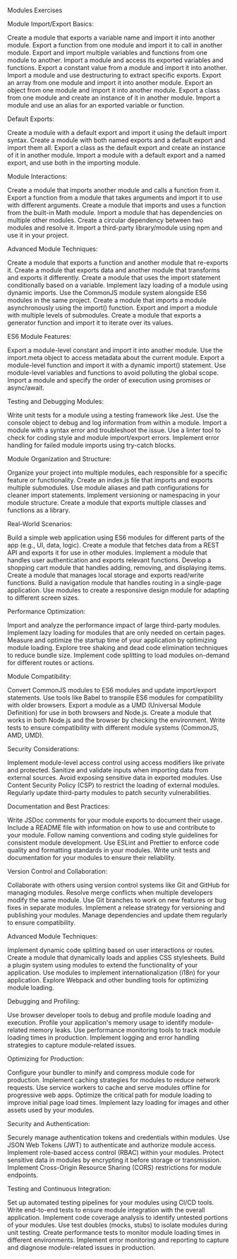 Modules Exercises

Module Import/Export Basics:

Create a module that exports a variable name and import it into another module.
Export a function from one module and import it to call in another module.
Export and import multiple variables and functions from one module to another.
Import a module and access its exported variables and functions.
Export a constant value from a module and import it into another.
Import a module and use destructuring to extract specific exports.
Export an array from one module and import it into another module.
Export an object from one module and import it into another module.
Export a class from one module and create an instance of it in another module.
Import a module and use an alias for an exported variable or function.

Default Exports:

Create a module with a default export and import it using the default import syntax.
Create a module with both named exports and a default export and import them all.
Export a class as the default export and create an instance of it in another module.
Import a module with a default export and a named export, and use both in the importing module.

Module Interactions:

Create a module that imports another module and calls a function from it.
Export a function from a module that takes arguments and import it to use with different arguments.
Create a module that imports and uses a function from the built-in Math module.
Import a module that has dependencies on multiple other modules.
Create a circular dependency between two modules and resolve it.
Import a third-party library/module using npm and use it in your project.

Advanced Module Techniques:

Create a module that exports a function and another module that re-exports it.
Create a module that exports data and another module that transforms and exports it differently.
Create a module that uses the import statement conditionally based on a variable.
Implement lazy loading of a module using dynamic imports.
Use the CommonJS module system alongside ES6 modules in the same project.
Create a module that imports a module asynchronously using the import() function.
Export and import a module with multiple levels of submodules.
Create a module that exports a generator function and import it to iterate over its values.

ES6 Module Features:

Export a module-level constant and import it into another module.
Use the import.meta object to access metadata about the current module.
Export a module-level function and import it with a dynamic import() statement.
Use module-level variables and functions to avoid polluting the global scope.
Import a module and specify the order of execution using promises or async/await.

Testing and Debugging Modules:

Write unit tests for a module using a testing framework like Jest.
Use the console object to debug and log information from within a module.
Import a module with a syntax error and troubleshoot the issue.
Use a linter tool to check for coding style and module import/export errors.
Implement error handling for failed module imports using try-catch blocks.

Module Organization and Structure:

Organize your project into multiple modules, each responsible for a specific feature or functionality.
Create an index.js file that imports and exports multiple submodules.
Use module aliases and path configurations for cleaner import statements.
Implement versioning or namespacing in your module structure.
Create a module that exports multiple classes and functions as a library.

Real-World Scenarios:

Build a simple web application using ES6 modules for different parts of the app (e.g., UI, data, logic).
Create a module that fetches data from a REST API and exports it for use in other modules.
Implement a module that handles user authentication and exports relevant functions.
Develop a shopping cart module that handles adding, removing, and displaying items.
Create a module that manages local storage and exports read/write functions.
Build a navigation module that handles routing in a single-page application.
Use modules to create a responsive design module for adapting to different screen sizes.

Performance Optimization:

Import and analyze the performance impact of large third-party modules.
Implement lazy loading for modules that are only needed on certain pages.
Measure and optimize the startup time of your application by optimizing module loading.
Explore tree shaking and dead code elimination techniques to reduce bundle size.
Implement code splitting to load modules on-demand for different routes or actions.

Module Compatibility:

Convert CommonJS modules to ES6 modules and update import/export statements.
Use tools like Babel to transpile ES6 modules for compatibility with older browsers.
Export a module as a UMD (Universal Module Definition) for use in both browsers and Node.js.
Create a module that works in both Node.js and the browser by checking the environment.
Write tests to ensure compatibility with different module systems (CommonJS, AMD, UMD).

Security Considerations:

Implement module-level access control using access modifiers like private and protected.
Sanitize and validate inputs when importing data from external sources.
Avoid exposing sensitive data in exported modules.
Use Content Security Policy (CSP) to restrict the loading of external modules.
Regularly update third-party modules to patch security vulnerabilities.

Documentation and Best Practices:

Write JSDoc comments for your module exports to document their usage.
Include a README file with information on how to use and contribute to your module.
Follow naming conventions and coding style guidelines for consistent module development.
Use ESLint and Prettier to enforce code quality and formatting standards in your modules.
Write unit tests and documentation for your modules to ensure their reliability.

Version Control and Collaboration:

Collaborate with others using version control systems like Git and GitHub for managing modules.
Resolve merge conflicts when multiple developers modify the same module.
Use Git branches to work on new features or bug fixes in separate modules.
Implement a release strategy for versioning and publishing your modules.
Manage dependencies and update them regularly to ensure compatibility.

Advanced Module Techniques:

Implement dynamic code splitting based on user interactions or routes.
Create a module that dynamically loads and applies CSS stylesheets.
Build a plugin system using modules to extend the functionality of your application.
Use modules to implement internationalization (i18n) for your application.
Explore Webpack and other bundling tools for optimizing module loading.

Debugging and Profiling:

Use browser developer tools to debug and profile module loading and execution.
Profile your application's memory usage to identify module-related memory leaks.
Use performance monitoring tools to track module loading times in production.
Implement logging and error handling strategies to capture module-related issues.

Optimizing for Production:

Configure your bundler to minify and compress module code for production.
Implement caching strategies for modules to reduce network requests.
Use service workers to cache and serve modules offline for progressive web apps.
Optimize the critical path for module loading to improve initial page load times.
Implement lazy loading for images and other assets used by your modules.

Security and Authentication:

Securely manage authentication tokens and credentials within modules.
Use JSON Web Tokens (JWT) to authenticate and authorize module access.
Implement role-based access control (RBAC) within your modules.
Protect sensitive data in modules by encrypting it before storage or transmission.
Implement Cross-Origin Resource Sharing (CORS) restrictions for module endpoints.

Testing and Continuous Integration:

Set up automated testing pipelines for your modules using CI/CD tools.
Write end-to-end tests to ensure module integration with the overall application.
Implement code coverage analysis to identify untested portions of your modules.
Use test doubles (mocks, stubs) to isolate modules during unit testing.
Create performance tests to monitor module loading times in different environments.
Implement error monitoring and reporting to capture and diagnose module-related issues in production.
